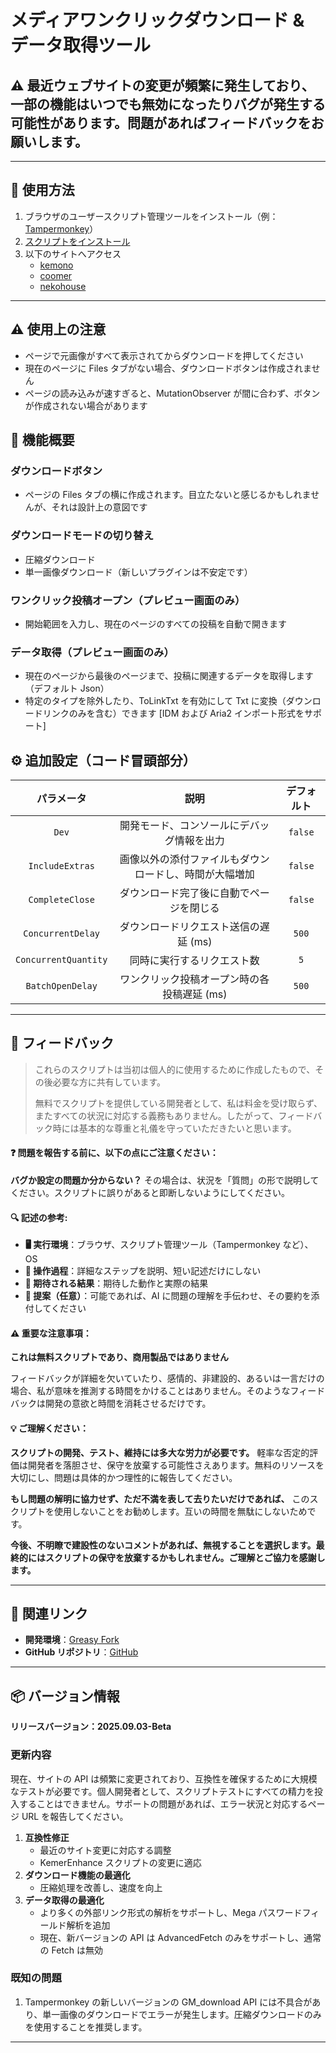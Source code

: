 # **メディアワンクリックダウンロード & データ取得ツール**

## ⚠️ 最近ウェブサイトの変更が頻繁に発生しており、一部の機能はいつでも無効になったりバグが発生する可能性があります。問題があればフィードバックをお願いします。

---

## **👻 使用方法**

1. ブラウザのユーザースクリプト管理ツールをインストール（例：[Tampermonkey](https://chrome.google.com/webstore/detail/tampermonkey/dhdgffkkebhmkfjojejmpbldmpobfkfo)）  
2. [スクリプトをインストール](https://update.greasyfork.org/scripts/472282/Kemer%20%E4%B8%8B%E8%BC%89%E5%99%A8.user.js)  
3. 以下のサイトへアクセス  
   - [kemono](https://kemono.cr/)  
   - [coomer](https://coomer.st/)  
   - [nekohouse](https://nekohouse.su/)  

---

## **⚠️ 使用上の注意**
- ページで元画像がすべて表示されてからダウンロードを押してください  
- 現在のページに Files タブがない場合、ダウンロードボタンは作成されません  
- ページの読み込みが速すぎると、MutationObserver が間に合わず、ボタンが作成されない場合があります  

## **📜 機能概要**

### **ダウンロードボタン**
- ページの Files タブの横に作成されます。目立たないと感じるかもしれませんが、それは設計上の意図です  

### **ダウンロードモードの切り替え**
- 圧縮ダウンロード  
- 単一画像ダウンロード（新しいプラグインは不安定です）  

### **ワンクリック投稿オープン（プレビュー画面のみ）**
- 開始範囲を入力し、現在のページのすべての投稿を自動で開きます  

### **データ取得（プレビュー画面のみ）**
- 現在のページから最後のページまで、投稿に関連するデータを取得します（デフォルト Json）  
- 特定のタイプを除外したり、ToLinkTxt を有効にして Txt に変換（ダウンロードリンクのみを含む）できます [IDM および Aria2 インポート形式をサポート]  

## **⚙️ 追加設定（コード冒頭部分）**
|    **パラメータ**    |                        **説明**                        | **デフォルト** |
| :------------------: | :----------------------------------------------------: | :------------: |
|        `Dev`         |       開発モード、コンソールにデバッグ情報を出力       |    `false`     |
|   `IncludeExtras`    | 画像以外の添付ファイルもダウンロードし、時間が大幅増加 |    `false`     |
|   `CompleteClose`    |        ダウンロード完了後に自動でページを閉じる        |    `false`     |
|  `ConcurrentDelay`   |         ダウンロードリクエスト送信の遅延 (ms)          |     `500`      |
| `ConcurrentQuantity` |               同時に実行するリクエスト数               |      `5`       |
|   `BatchOpenDelay`   |      ワンクリック投稿オープン時の各投稿遅延 (ms)       |     `500`      |

---

## 📣 フィードバック

> これらのスクリプトは当初は個人的に使用するために作成したもので、その後必要な方に共有しています。  
>
> 無料でスクリプトを提供している開発者として、私は料金を受け取らず、またすべての状況に対応する義務もありません。したがって、フィードバック時には基本的な尊重と礼儀を守っていただきたいと思います。  

#### ❓ 問題を報告する前に、以下の点にご注意ください：

**バグか設定の問題か分からない？** その場合は、状況を「質問」の形で説明してください。スクリプトに誤りがあると即断しないようにしてください。  

#### 🔍 記述の参考:

- **🖥️ 実行環境**：ブラウザ、スクリプト管理ツール（Tampermonkey など）、OS  
- **🧭 操作過程**：詳細なステップを説明、短い記述だけにしない  
- **🎯 期待される結果**：期待した動作と実際の結果  
- **🤖 提案（任意）**：可能であれば、AI に問題の理解を手伝わせ、その要約を添付してください  

#### ⚠️ 重要な注意事項：

**これは無料スクリプトであり、商用製品ではありません**  

フィードバックが詳細を欠いていたり、感情的、非建設的、あるいは一言だけの場合、私が意味を推測する時間をかけることはありません。そのようなフィードバックは開発の意欲と時間を消耗させるだけです。  

#### 💡 ご理解ください：

**スクリプトの開発、テスト、維持には多大な労力が必要です。** 軽率な否定的評価は開発者を落胆させ、保守を放棄する可能性さえあります。無料のリソースを大切にし、問題は具体的かつ理性的に報告してください。  

**もし問題の解明に協力せず、ただ不満を表して去りたいだけであれば、** このスクリプトを使用しないことをお勧めします。互いの時間を無駄にしないためです。  

**今後、不明瞭で建設性のないコメントがあれば、無視することを選択します。最終的にはスクリプトの保守を放棄するかもしれません。ご理解とご協力を感謝します。**  

---

## **🔗 関連リンク**

- **開発環境**：[Greasy Fork](https://greasyfork.org/zh-TW/users/989635-canaan-hs)  
- **GitHub リポジトリ**：[GitHub](https://github.com/Canaan-HS/MonkeyScript/tree/main/KemerDownloader)  

---

## **📦 バージョン情報**

**リリースバージョン：2025.09.03-Beta**  

### **更新内容**
現在、サイトの API は頻繁に変更されており、互換性を確保するために大規模なテストが必要です。個人開発者として、スクリプトテストにすべての精力を投入することはできません。サポートの問題があれば、エラー状況と対応するページ URL を報告してください。  

1. **互換性修正**
   - 最近のサイト変更に対応する調整  
   - KemerEnhance スクリプトの変更に適応  
2. **ダウンロード機能の最適化**
   - 圧縮処理を改善し、速度を向上  
3. **データ取得の最適化**
   - より多くの外部リンク形式の解析をサポートし、Mega パスワードフィールド解析を追加  
   - 現在、新バージョンの API は AdvancedFetch のみをサポートし、通常の Fetch は無効  

### **既知の問題**
1. Tampermonkey の新しいバージョンの GM_download API には不具合があり、単一画像のダウンロードでエラーが発生します。圧縮ダウンロードのみを使用することを推奨します。  

---